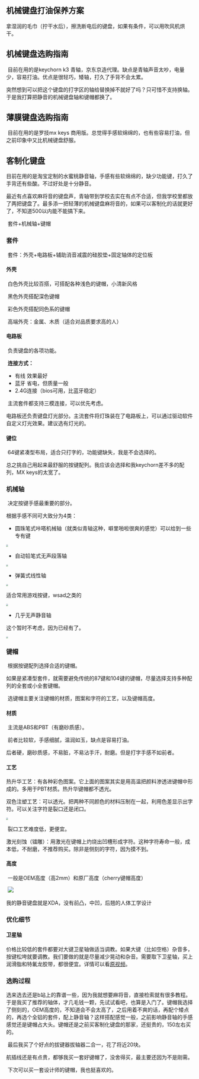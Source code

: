 ## 机械键盘打油保养方案

​	拿湿润的毛巾（拧干水后），擦洗断电后的键盘，如果有条件，可以用吹风机烘干。

## 机械键盘选购指南

​	目前在用的是keychorn k3 青轴，京东京造代理。缺点是青轴声音太吵，电量少，容易打油。优点是很轻巧，矮轴，打久了手背不会太累。

​	突然想到可以把这个键盘的打字区的轴给替换掉不就好了吗？只可惜不支持换轴。于是我打算把静音的机械键盘轴和键帽都换了。

## 薄膜键盘选购指南

​	目前在用的是罗技mx keys 商用版。总觉得手感软绵绵的，也有些容易打油，但之前印象中又比机械键盘舒服。

## 客制化键盘

​	目前在用的是淘宝定制的水蜜桃静音轴，手感有些软绵绵的，缺少功能键，打久了手背还有些酸。不过好处是十分静音。



​	最近有点喜欢麻将音的键盘声，青轴带到学校去实在有点不合适，但我学校里都放了两把键盘了。最多添一把轻薄的机械键盘麻将音的，如果可以客制化的话就更好了，不知道500以内能不能搞下来。



​	套件+机械轴+键帽

### 套件

​	套件：外壳+电路板+辅助消音减震的硅胶垫+固定轴体的定位板

#### 外壳

​	白色外壳比较百搭，可搭配各种浅色的键帽，小清新风格

​	黑色外壳搭配深色键帽

​	彩色外壳搭配同色系的键帽

​	高端外壳：金属、木质（适合对品质要求高的人）

#### 电路板

​	负责键盘的各项功能。

​	**连接方式：**

- 有线 效果最好
- 蓝牙 省电，但质量一般
- 2.4G连接（bios可用，比蓝牙稳定）

​	主流套件都支持三模连接，可以优先考虑。

​	电路板还负责键盘灯光部分。主流套件将灯珠装在了电路板上，可以通过驱动软件自定义灯光效果。建议选有灯光的。

#### 键位

​	64键紧凑型布局，适合只打字的，功能键缺失，我是不会选择的。

​	总之挑自己用起来最舒服的按键配列。我应该会选择和我keychorn差不多的配列，MX keys的太宽了。

### 机械轴

​	决定按键手感最重要的部分。

根据手感不同可大致分为4类：

- 圆珠笔式咔嗒机械轴（就类似青轴这种，噼里啪啦很爽的感觉）可以给到一些专有键

<img src="../src/image-20240222141051085.png" style="zoom:33%;" />

- 自动铅笔式无声段落轴

<img src="../src/image-20240222141247844.png" style="zoom:33%;" />

- 弹簧式线性轴

<img src="../src/image-20240222141540669.png" style="zoom:33%;" />

适合常用游戏按键，wsad之类的

<img src="../src/image-20240222141628326.png" style="zoom:33%;" />

- 几乎无声静音轴

这个暂时不考虑，因为已经有了。

<img src="../src/image-20240222144244263.png" style="zoom:33%;" />

### 键帽

​	根据按键配列选择合适的键帽。

​	如果是紧凑型套件，就需要避免传统的87键和104键的键帽，尽量选择支持多种配列的全套或小全套键帽。

​	选键帽主要关注键帽的材质，图案和字符的工艺，以及键帽高度。

#### 材质

​	主流是ABS和PBT（有磨砂质感）。

​	前者比较软，手感细腻，温润如玉，缺点是容易打油。

​	后者硬，磨砂质感，不易脏，不易沾手汗，耐磨。但是打字手感不如前者。

#### 工艺

​	热升华工艺：有各种彩色图案。它上面的图案其实是用高温把颜料渗透进键帽中形成的。多用于PBT材质。热升华键帽都不透光。

​	双色注塑工艺：可以透光。把两种不同颜色的材料压制在一起，利用色差显示出字符。可以关注字符是裂口还是闭口。

<img src="../src/image-20240222143101980.png" style="zoom:33%;" />

​	裂口工艺难度低，更便宜。

​	激光刻蚀（镭雕）：用激光在键帽上灼烧出凹槽形成字符。这种字符寿命一般，成本低，不耐磨，不推荐购买。除非是侧刻的字符，因为摸不到。

#### 高度

​	一般是OEM高度（高2mm）和原厂高度（cherry键帽高度）

​	![](../src/image-20240222143633195.png)

我的静音键盘就是XDA，没有前凸，中凹，后翘的人体工学设计

### 优化细节

#### 卫星轴

​	价格比较低的套件都要对大键卫星轴做适当调教。如果大键（比如空格）杂音多，按键松垮就要调教。我们要做的就是尽量减少晃动和杂音。需要取下卫星轴，买上润滑脂和特氟龙胶带，都很便宜。详情可以看[原视频](https://b23.tv/a0FzH5r])。

### 选购过程

​	选来选去还是b站上的靠谱一些，因为我就想要麻将音，直接检索就有很多教程。于是我买了推荐的轴体，才几毛钱一颗，先试试看吧，也算是入门了。键帽我选择了侧刻的，OEM高度的，不知道会不会太高了，之后用着不爽的话，再配个矮点的，再选个全铝的套件，配上静音轴？这样搭配感觉一般，之前影响静音轴的手感感觉还是键帽占大头。键帽还是之前买客制化键盘的那家，还挺贵的，150左右买的。

​	最后我买了个好点的拔键器拔轴器二合一，花了将近20块。

​	航插线还是有点贵，都够我买一套好键帽了，没舍得买，最主要还因为不是刚需。

​	下次可以买一套设计师的键帽，我也挺喜欢的。